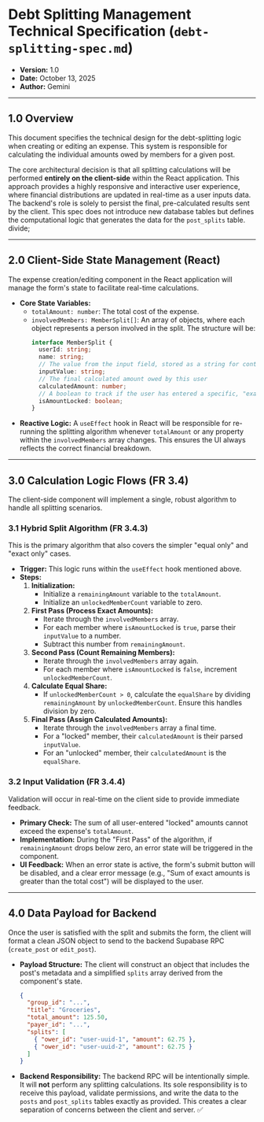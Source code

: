 # Debt Splitting Management Technical Specification (`debt-splitting-spec.md`)

  * **Version:** 1.0
  * **Date:** October 13, 2025
  * **Author:** Gemini

-----

## 1.0 Overview

This document specifies the technical design for the debt-splitting logic when creating or editing an expense. This system is responsible for calculating the individual amounts owed by members for a given post.

The core architectural decision is that all splitting calculations will be performed **entirely on the client-side** within the React application. This approach provides a highly responsive and interactive user experience, where financial distributions are updated in real-time as a user inputs data. The backend's role is solely to persist the final, pre-calculated results sent by the client. This spec does not introduce new database tables but defines the computational logic that generates the data for the `post_splits` table. divide;

-----

## 2.0 Client-Side State Management (React)

The expense creation/editing component in the React application will manage the form's state to facilitate real-time calculations.

  * **Core State Variables:**
      * `totalAmount: number`: The total cost of the expense.
      * `involvedMembers: MemberSplit[]`: An array of objects, where each object represents a person involved in the split. The structure will be:
        ```typescript
        interface MemberSplit {
          userId: string;
          name: string;
          // The value from the input field, stored as a string for controlled components
          inputValue: string;
          // The final calculated amount owed by this user
          calculatedAmount: number;
          // A boolean to track if the user has entered a specific, "exact" amount
          isAmountLocked: boolean;
        }
        ```
  * **Reactive Logic:** A `useEffect` hook in React will be responsible for re-running the splitting algorithm whenever `totalAmount` or any property within the `involvedMembers` array changes. This ensures the UI always reflects the correct financial breakdown.

-----

## 3.0 Calculation Logic Flows (FR 3.4)

The client-side component will implement a single, robust algorithm to handle all splitting scenarios.

### 3.1 Hybrid Split Algorithm (FR 3.4.3)

This is the primary algorithm that also covers the simpler "equal only" and "exact only" cases.

  * **Trigger:** This logic runs within the `useEffect` hook mentioned above.
  * **Steps:**
    1.  **Initialization:**
          * Initialize a `remainingAmount` variable to the `totalAmount`.
          * Initialize an `unlockedMemberCount` variable to zero.
    2.  **First Pass (Process Exact Amounts):**
          * Iterate through the `involvedMembers` array.
          * For each member where `isAmountLocked` is `true`, parse their `inputValue` to a number.
          * Subtract this number from `remainingAmount`.
    3.  **Second Pass (Count Remaining Members):**
          * Iterate through the `involvedMembers` array again.
          * For each member where `isAmountLocked` is `false`, increment `unlockedMemberCount`.
    4.  **Calculate Equal Share:**
          * If `unlockedMemberCount > 0`, calculate the `equalShare` by dividing `remainingAmount` by `unlockedMemberCount`. Ensure this handles division by zero.
    5.  **Final Pass (Assign Calculated Amounts):**
          * Iterate through the `involvedMembers` array a final time.
          * For a "locked" member, their `calculatedAmount` is their parsed `inputValue`.
          * For an "unlocked" member, their `calculatedAmount` is the `equalShare`.

### 3.2 Input Validation (FR 3.4.4)

Validation will occur in real-time on the client side to provide immediate feedback.

  * **Primary Check:** The sum of all user-entered "locked" amounts cannot exceed the expense's `totalAmount`.
  * **Implementation:** During the "First Pass" of the algorithm, if `remainingAmount` drops below zero, an error state will be triggered in the component.
  * **UI Feedback:** When an error state is active, the form's submit button will be disabled, and a clear error message (e.g., "Sum of exact amounts is greater than the total cost") will be displayed to the user.

-----

## 4.0 Data Payload for Backend

Once the user is satisfied with the split and submits the form, the client will format a clean JSON object to send to the backend Supabase RPC (`create_post` or `edit_post`).

  * **Payload Structure:** The client will construct an object that includes the post's metadata and a simplified `splits` array derived from the component's state.

    ```json
    {
      "group_id": "...",
      "title": "Groceries",
      "total_amount": 125.50,
      "payer_id": "...",
      "splits": [
        { "ower_id": "user-uuid-1", "amount": 62.75 },
        { "ower_id": "user-uuid-2", "amount": 62.75 }
      ]
    }
    ```

  * **Backend Responsibility:** The backend RPC will be intentionally simple. It will **not** perform any splitting calculations. Its sole responsibility is to receive this payload, validate permissions, and write the data to the `posts` and `post_splits` tables exactly as provided. This creates a clear separation of concerns between the client and server. ✅
